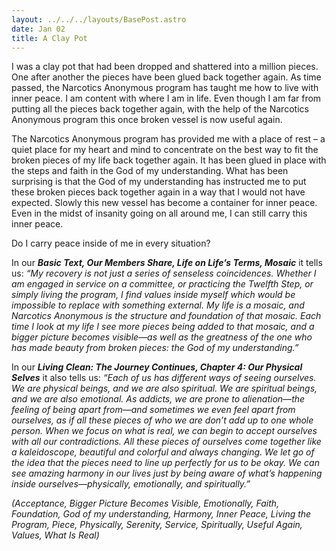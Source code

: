 ```yaml
---
layout: ../../../layouts/BasePost.astro
date: Jan 02
title: A Clay Pot
---
```

I was a clay pot that had been dropped and shattered into a million pieces. One after another the pieces have been glued back together again. As time passed, the Narcotics Anonymous program has taught me how to live with inner peace. I am content with where I am in life. Even though I am far from putting all the pieces back together again, with the help of the Narcotics Anonymous program this once broken vessel is now useful again.

The Narcotics Anonymous program has provided me with a place of rest – a quiet place for my heart and mind to concentrate on the best way to fit the broken pieces of my life back together again. It has been glued in place with the steps and faith in the God of my understanding. What has been surprising is that the God of my understanding has instructed me to put these broken pieces back together again in a way that I would not have expected. Slowly this new vessel has become a container for inner peace. Even in the midst of insanity going on all around me, I can still carry this inner peace.

Do I carry peace inside of me in every situation?

In our ***Basic Text, Our Members Share, Life on Life’s Terms, Mosaic*** it tells us: *“My recovery is not just a series of senseless coincidences. Whether I am engaged in service on a committee, or practicing the Twelfth Step, or simply living the program, I find values inside myself which would be impossible to replace with something external. My life is a mosaic, and Narcotics Anonymous is the structure and foundation of that mosaic. Each time I look at my life I see more pieces being added to that mosaic, and a bigger picture becomes visible—as well as the greatness of the one who has made beauty from broken pieces: the God of my understanding.”*

In our ***Living Clean: The Journey Continues, Chapter 4: Our Physical Selves*** it also tells us: *“Each of us has different ways of seeing ourselves. We are physical beings, and we are also spiritual. We are spiritual beings, and we are also emotional. As addicts, we are prone to alienation—the feeling of being apart from—and sometimes we even feel apart from ourselves, as if all these pieces of who we are don’t add up to one whole person. When we focus on what is real, we can begin to accept ourselves with all our contradictions. All these pieces of ourselves come together like a kaleidoscope, beautiful and colorful and always changing. We let go of the idea that the pieces need to line up perfectly for us to be okay. We can see amazing harmony in our lives just by being aware of what’s happening inside ourselves—physically, emotionally, and spiritually.”*

*(Acceptance, Bigger Picture Becomes Visible, Emotionally, Faith, Foundation, God of my understanding, Harmony, Inner Peace, Living the Program, Piece, Physically, Serenity, Service, Spiritually, Useful Again, Values, What Is Real)*
